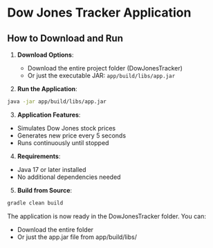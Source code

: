 # Dow Jones Tracker Application

## How to Download and Run

1. **Download Options**:
   - Download the entire project folder (DowJonesTracker)
   - Or just the executable JAR: `app/build/libs/app.jar`

2. **Run the Application**:
```bash
java -jar app/build/libs/app.jar
```

3. **Application Features**:
- Simulates Dow Jones stock prices
- Generates new price every 5 seconds
- Runs continuously until stopped

4. **Requirements**:
- Java 17 or later installed
- No additional dependencies needed

5. **Build from Source**:
```bash
gradle clean build
```

The application is now ready in the DowJonesTracker folder. You can:
- Download the entire folder
- Or just the app.jar file from app/build/libs/